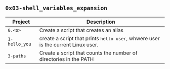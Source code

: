 ## `0x03-shell_variables_expansion`
| Project | Description |
|---------| -------------|
| `0.<o>` | Create a script that creates an alias |
| `1-hello_you` | create a script that prints `hello user`, whwere user is the current Linux user. |
| `3-paths` | Create a script that counts the number of directories in the PATH | 
